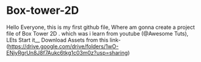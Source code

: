 # Box-tower-2D
Hello Everyone, this is my first github file, Where am gonna create a project file of Box Tower 2D .
which was i learn from youtube (@Awesome Tuts), LEts Start it__
Download Assets from this link- (https://drive.google.com/drive/folders/1wO-ENiyRgrUn8J8f7Aukc6tkg1c03m0z?usp=sharing)
